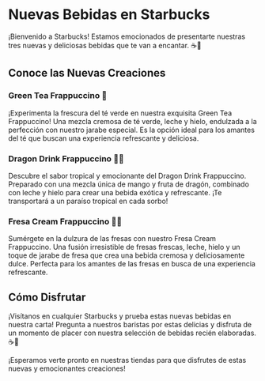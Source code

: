 # Nuevas Bebidas en Starbucks

¡Bienvenido a Starbucks! Estamos emocionados de presentarte nuestras tres nuevas y deliciosas bebidas que te van a encantar. ☕🌟

## Conoce las Nuevas Creaciones

### Green Tea Frappuccino 🍵

¡Experimenta la frescura del té verde en nuestra exquisita Green Tea Frappuccino! Una mezcla cremosa de té verde, leche y hielo, endulzada a la perfección con nuestro jarabe especial. Es la opción ideal para los amantes del té que buscan una experiencia refrescante y deliciosa.

### Dragon Drink Frappuccino 🐉🥭

Descubre el sabor tropical y emocionante del Dragon Drink Frappuccino. Preparado con una mezcla única de mango y fruta de dragón, combinado con leche y hielo para crear una bebida exótica y refrescante. ¡Te transportará a un paraíso tropical en cada sorbo!

### Fresa Cream Frappuccino 🍓🥤

Sumérgete en la dulzura de las fresas con nuestro Fresa Cream Frappuccino. Una fusión irresistible de fresas frescas, leche, hielo y un toque de jarabe de fresa que crea una bebida cremosa y deliciosamente dulce. Perfecta para los amantes de las fresas en busca de una experiencia refrescante.

## Cómo Disfrutar

¡Visítanos en cualquier Starbucks y prueba estas nuevas bebidas en nuestra carta! Pregunta a nuestros baristas por estas delicias y disfruta de un momento de placer con nuestra selección de bebidas recién elaboradas. ☕🌟

¡Esperamos verte pronto en nuestras tiendas para que disfrutes de estas nuevas y emocionantes creaciones!
